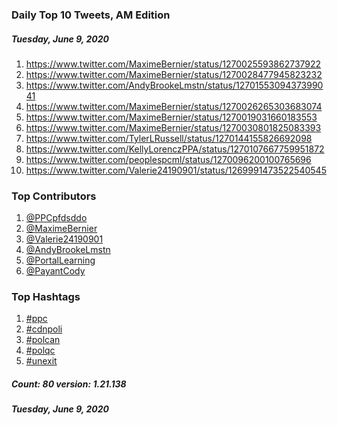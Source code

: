 ### Daily Top 10 Tweets, AM Edition
##### Tuesday, June 9, 2020
 1) https://www.twitter.com/MaximeBernier/status/1270025593862737922
 2) https://www.twitter.com/MaximeBernier/status/1270028477945823232
 3) https://www.twitter.com/AndyBrookeLmstn/status/1270155309437399041
 4) https://www.twitter.com/MaximeBernier/status/1270026265303683074
 5) https://www.twitter.com/MaximeBernier/status/1270019031660183553
 6) https://www.twitter.com/MaximeBernier/status/1270030801825083393
 7) https://www.twitter.com/TylerLRussell/status/1270144155826692098
 8) https://www.twitter.com/KellyLorenczPPA/status/1270107667759951872
 9) https://www.twitter.com/peoplespcml/status/1270096200100765696
10) https://www.twitter.com/Valerie24190901/status/1269991473522540545

### Top Contributors
  1) [@PPCpfdsddo](https://www.twitter.com/PPCpfdsddo)
  2) [@MaximeBernier](https://www.twitter.com/MaximeBernier)
  3) [@Valerie24190901](https://www.twitter.com/Valerie24190901)
  4) [@AndyBrookeLmstn](https://www.twitter.com/AndyBrookeLmstn)
  5) [@PortalLearning](https://www.twitter.com/PortalLearning)
  6) [@PayantCody](https://www.twitter.com/PayantCody)


### Top Hashtags

  1) [#ppc](https://www.twitter.com/hashtag/ppc)
  2) [#cdnpoli](https://www.twitter.com/hashtag/cdnpoli)
  3) [#polcan](https://www.twitter.com/hashtag/polcan)
  4) [#polqc](https://www.twitter.com/hashtag/polqc)
  5) [#unexit](https://www.twitter.com/hashtag/unexit)

##### Count: 80	version: 1.21.138
##### Tuesday, June 9, 2020

